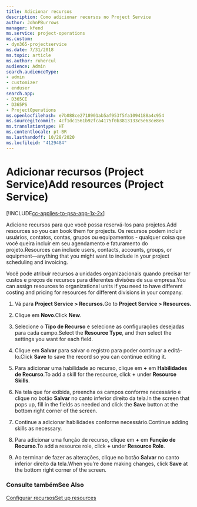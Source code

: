 ```yaml
---
title: Adicionar recursos
description: Como adicionar recursos no Project Service
author: JohnPBurrows
manager: kfend
ms.service: project-operations
ms.custom:
- dyn365-projectservice
ms.date: 7/31/2018
ms.topic: article
ms.author: ruhercul
audience: Admin
search.audienceType:
- admin
- customizer
- enduser
search.app:
- D365CE
- D365PS
- ProjectOperations
ms.openlocfilehash: e7b088ce2718901ab5af953f5fa1094188a4c954
ms.sourcegitcommit: 4cf1dc1561b92fca4175f0b3813133c5e63ce8e6
ms.translationtype: HT
ms.contentlocale: pt-BR
ms.lasthandoff: 10/28/2020
ms.locfileid: "4129484"
---
```

# <a name="add-resources-project-service"></a><span data-ttu-id="7fae5-103">Adicionar recursos (Project Service)</span><span class="sxs-lookup"><span data-stu-id="7fae5-103">Add resources (Project Service)</span></span>

[!INCLUDE[cc-applies-to-psa-app-1x-2x](../includes/cc-applies-to-psa-app-1x-2x.md)]

<span data-ttu-id="7fae5-104">Adicione recursos para que você possa reservá-los para projetos.</span><span class="sxs-lookup"><span data-stu-id="7fae5-104">Add resources so you can book them for projects.</span></span> <span data-ttu-id="7fae5-105">Os recursos podem incluir usuários, contatos, contas, grupos ou equipamentos - qualquer coisa que você queira incluir em seu agendamento e faturamento do projeto.</span><span class="sxs-lookup"><span data-stu-id="7fae5-105">Resources can include users, contacts, accounts, groups, or equipment—anything that you might want to include in your project scheduling and invoicing.</span></span>  
  
<span data-ttu-id="7fae5-106">Você pode atribuir recursos a unidades organizacionais quando precisar ter custos e preços de recursos para diferentes divisões de sua empresa.</span><span class="sxs-lookup"><span data-stu-id="7fae5-106">You can assign resources to organizational units if you need to have different costing and pricing for resources for different divisions in your company.</span></span>  
  
1.  <span data-ttu-id="7fae5-107">Vá para **Project Service > Recursos.**</span><span class="sxs-lookup"><span data-stu-id="7fae5-107">Go to **Project Service > Resources.**</span></span>  
  
2.  <span data-ttu-id="7fae5-108">Clique em **Novo**.</span><span class="sxs-lookup"><span data-stu-id="7fae5-108">Click **New**.</span></span>  
  
3.  <span data-ttu-id="7fae5-109">Selecione o **Tipo de Recurso** e selecione as configurações desejadas para cada campo.</span><span class="sxs-lookup"><span data-stu-id="7fae5-109">Select the **Resource Type**, and then select the settings you want for each field.</span></span>  
  
4.  <span data-ttu-id="7fae5-110">Clique em **Salvar** para salvar o registro para poder continuar a editá-lo.</span><span class="sxs-lookup"><span data-stu-id="7fae5-110">Click **Save** to save the record so you can continue editing it.</span></span>  
  
5.  <span data-ttu-id="7fae5-111">Para adicionar uma habilidade ao recurso, clique em **+** em **Habilidades de Recurso**.</span><span class="sxs-lookup"><span data-stu-id="7fae5-111">To add a skill for the resource, click **+** under **Resource Skills**.</span></span>  
  
6.  <span data-ttu-id="7fae5-112">Na tela que for exibida, preencha os campos conforme necessário e clique no botão **Salvar** no canto inferior direito da tela.</span><span class="sxs-lookup"><span data-stu-id="7fae5-112">In the screen that pops up, fill in the fields as needed and click the **Save** button at the bottom right corner of the screen.</span></span>  
  
7.  <span data-ttu-id="7fae5-113">Continue a adicionar habilidades conforme necessário.</span><span class="sxs-lookup"><span data-stu-id="7fae5-113">Continue adding skills as necessary.</span></span>  
  
8.  <span data-ttu-id="7fae5-114">Para adicionar uma função de recurso, clique em **+** em **Função de Recurso**.</span><span class="sxs-lookup"><span data-stu-id="7fae5-114">To add a resource role, click **+** under **Resource Role**.</span></span>  
  
9. <span data-ttu-id="7fae5-115">Ao terminar de fazer as alterações, clique no botão **Salvar** no canto inferior direito da tela.</span><span class="sxs-lookup"><span data-stu-id="7fae5-115">When you’re done making changes, click **Save** at the bottom right corner of the screen.</span></span>  
  
### <a name="see-also"></a><span data-ttu-id="7fae5-116">Consulte também</span><span class="sxs-lookup"><span data-stu-id="7fae5-116">See Also</span></span>  
 [<span data-ttu-id="7fae5-117">Configurar recursos</span><span class="sxs-lookup"><span data-stu-id="7fae5-117">Set up resources</span></span>](../psa/set-up-resources.md)
